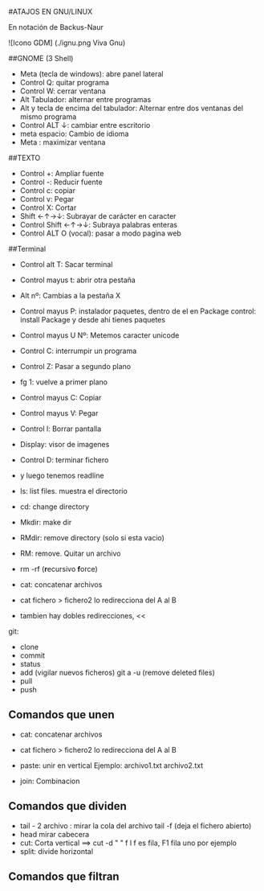 #ATAJOS EN GNU/LINUX

En notación de Backus-Naur

![Icono GDM] (./ignu.png Viva Gnu)

##GNOME (3 Shell) 

- Meta (tecla de windows): abre panel lateral
- Control Q: quitar programa
- Control W: cerrar ventana
- Alt Tabulador: alternar entre programas
- Alt y tecla de encima del tabulador: Alternar entre dos ventanas del mismo programa
- Control ALT ↓: cambiar entre escritorio
- meta espacio: Cambio de idioma
- Meta : maximizar ventana

##TEXTO

- Control +: Ampliar fuente
- Control -: Reducir fuente
- Control c: copiar
- Control v: Pegar
- Control X: Cortar
- Shift ←↑→↓: Subrayar de carácter en caracter
- Control Shift ←↑→↓: Subraya palabras enteras
- Control ALT O (vocal): pasar a modo pagina web 

##Terminal

- Control alt T: Sacar terminal
- Control mayus t: abrir otra pestaña
- Alt nº: Cambias a la pestaña X
- Control mayus P: instalador paquetes, dentro de el en Package control: install Package y desde ahi tienes paquetes 
- Control mayus U Nº: Metemos caracter unicode

- Control C: interrumpir un programa
- Control Z: Pasar a segundo plano
- fg 1: vuelve a primer plano

- Control mayus C: Copiar
- Control mayus V: Pegar
- Control l: Borrar pantalla
- Display: visor de imagenes
- Control D: terminar fichero

- y luego tenemos readline

- ls: list files. muestra el directorio
- cd: change directory
- Mkdir: make dir
- RMdir: remove directory (solo si esta vacio)
- RM: remove. Quitar un archivo
- rm -rf (**r**ecursivo **f**orce)
- cat: concatenar archivos
- cat fichero > fichero2 lo redirecciona del A al B
- tambien hay dobles redirecciones, <<

git:

- clone
- commit
- status
- add (vigilar nuevos ficheros)
  git a -u (remove deleted files)
- pull
- push

## Comandos que unen
- cat: concatenar archivos
- cat fichero > fichero2 lo redirecciona del A al B
- paste: unir en vertical    Ejemplo: archivo1.txt archivo2.txt

- join: Combinacion

## Comandos que dividen
- tail - 2 archivo : mirar la cola del archivo
tail -f (deja el fichero abierto)
- head mirar cabecera
- cut: Corta vertical ==> cut -d " " f l
f es fila, F1 fila uno por ejemplo
- split: divide horizontal

## Comandos que filtran

